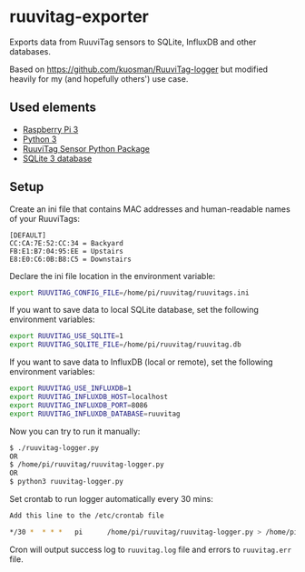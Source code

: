 # ruuvitag-exporter
Exports data from RuuviTag sensors to SQLite, InfluxDB and other databases.

Based on https://github.com/kuosman/RuuviTag-logger but modified heavily
for my (and hopefully others') use case.

## Used elements
  - [Raspberry Pi 3](https://www.raspberrypi.org/products/raspberry-pi-3-model-b/)
  - [Python 3](https://docs.python.org/3.6/)
  - [RuuviTag Sensor Python Package](https://github.com/ttu/ruuvitag-sensor)
  - [SQLite 3 database](https://docs.python.org/3.6/library/sqlite3.html#module-sqlite3)

## Setup

Create an ini file that contains MAC addresses and human-readable names of your
RuuviTags:

```
[DEFAULT]
CC:CA:7E:52:CC:34 = Backyard
FB:E1:B7:04:95:EE = Upstairs
E8:E0:C6:0B:B8:C5 = Downstairs
```

Declare the ini file location in the environment variable:

```bash
export RUUVITAG_CONFIG_FILE=/home/pi/ruuvitag/ruuvitags.ini
```

If you want to save data to local SQLite database, set the following environment variables:

```bash
export RUUVITAG_USE_SQLITE=1
export RUUVITAG_SQLITE_FILE=/home/pi/ruuvitag/ruuvitag.db
```

If you want to save data to InfluxDB (local or remote), set the following environment variables:

```bash
export RUUVITAG_USE_INFLUXDB=1
export RUUVITAG_INFLUXDB_HOST=localhost
export RUUVITAG_INFLUXDB_PORT=8086
export RUUVITAG_INFLUXDB_DATABASE=ruuvitag
```

Now you can try to run it manually:

```bash
$ ./ruuvitag-logger.py
OR
$ /home/pi/ruuvitag/ruuvitag-logger.py
OR
$ python3 ruuvitag-logger.py
```

Set crontab to run logger automatically every 30 mins:
```bash
Add this line to the /etc/crontab file

*/30 *  * * *   pi      /home/pi/ruuvitag/ruuvitag-logger.py > /home/pi/ruuvitag/ruuvitag.log 2> /home/pi/ruuvitag/ruuvitag.err
```
Cron will output success log to `ruuvitag.log` file and errors to `ruuvitag.err` file.
